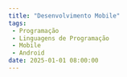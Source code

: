 ```yaml
---
title: "Desenvolvimento Mobile"
tags:
 - Programação
 - Linguagens de Programação
 - Mobile
 - Android
date: 2025-01-01 08:00:00
---
```


